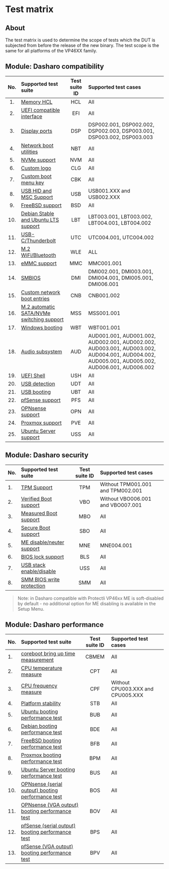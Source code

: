 # Test matrix

## About

The test matrix is used to determine the scope of tests which the DUT is
subjected from before the release of the new binary. The test scope is the same
for all platforms of the VP46XX family.

## Module: Dasharo compatibility

| No.  | Supported test suite                  | Test suite ID | Supported test cases                 |
|:----:|:--------------------------------------|:-------------:|:-------------------------------------|
| 1.   | [Memory HCL][HCL]                     | HCL           | All                                  |
| 2.   | [UEFI compatible interface][EFI]      | EFI           | All                                  |
| 3.   | [Display ports][DSP]                  | DSP           | DSP002.001, DSP002.002, DSP002.003, DSP003.001, DSP003.002, DSP003.003 |
| 4.   | [Network boot utilities][NBT]         | NBT           | All                                  |
| 5.   | [NVMe support][NVM]                   | NVM           | All                                  |
| 6.   | [Custom logo][CLG]                    | CLG           | All                                  |
| 7.   | [Custom boot menu key][CBK]           | CBK           | All                                  |
| 8.   | [USB HID and MSC Support][USB]        | USB           | USB001.XXX and USB002.XXX            |
| 9.   | [FreeBSD support][BSD]                | BSD           | All                                  |
| 10.  | [Debian Stable and Ubuntu LTS support][LBT]  | LBT         | LBT003.001, LBT003.002, LBT004.001, LBT004.002|
| 11.  | [USB-C/Thunderbolt][UTC]              | UTC           | UTC004.001, UTC004.002               |
| 12.  | [M.2 WiFi/Bluetooth][WLE]             | WLE           | ALL                                  |
| 13.  | [eMMC support][MMC]                   | MMC           | MMC001.001                           |
| 14.  | [SMBIOS][DMI]                         | DMI           | DMI002.001, DMI003.001, DMI004.001, DMI005.001, DMI006.001 |
| 15.  | [Custom network boot entries][CNB]    | CNB           | CNB001.002                           |
| 16.  | [M.2 automatic SATA/NVMe switching support][MSS]  | MSS           | MSS001.001                           |
| 17.  | [Windows booting][WBT]                | WBT           | WBT001.001                           |
| 18.  | [Audio subsystem][AUD]                | AUD           | AUD001.001, AUD001.002, AUD002.001, AUD002.002, AUD003.001, AUD003.002, AUD004.001, AUD004.002, AUD005.001, AUD005.002, AUD006.001, AUD006.002 |
| 19.  | [UEFI Shell][USH]                     | USH           | All                                  |
| 20.  | [USB detection][UDT]                  | UDT           | All                                  |
| 21.  | [USB booting][UBT]                    | UBT           | All                                  |
| 22.  | [pfSense support][PFS]                | PFS           | All                                  |
| 23.  | [OPNsense support][OPN]               | OPN           | All                                  |
| 24.  | [Proxmox support][PVE]                | PVE           | All                                  |
| 25.  | [Ubuntu Server support][USS]          | USS           | All                                  |

[HCL]: ../../unified-test-documentation/dasharo-compatibility/301-memory-hcl.md
[EFI]: ../../unified-test-documentation/dasharo-compatibility/30M-uefi-compatible-interface.md
[DSP]: ../../unified-test-documentation/dasharo-compatibility/31E-display-ports-and-lcd.md
[NBT]: ../../unified-test-documentation/dasharo-compatibility/315b-netboot-utilities.md
[NVM]: ../../unified-test-documentation/dasharo-compatibility/312-nvme-support.md
[CLG]: ../../unified-test-documentation/dasharo-compatibility/304-custom-logo.md
[CBK]: ../../unified-test-documentation/dasharo-compatibility/303-custom-boot-menu-key.md
[USB]: ../../unified-test-documentation/dasharo-compatibility/306-usb-hid-and-msc-support.md
[BSD]: ../../unified-test-documentation/dasharo-compatibility/307-freebsd-support.md
[LBT]: ../../unified-test-documentation/dasharo-compatibility/308-debian-stable-and-ubuntu-lts-support.md
[UTC]: ../../unified-test-documentation/dasharo-compatibility/31H-usb-type-c.md
[WLE]: ../../unified-test-documentation/dasharo-compatibility/318-m2-wifi-bluetooth.md
[MWL]: ../../unified-test-documentation/dasharo-compatibility/31K-minipcie-verification.md
[MMC]: ../../unified-test-documentation/dasharo-compatibility/31M-emmc-support.md
[DMI]: ../../unified-test-documentation/dasharo-compatibility/31L-smbios.md
[CNB]: ../../unified-test-documentation/dasharo-compatibility/30A-custom-network-boot-entries.md
[MSS]: ../../unified-test-documentation/dasharo-compatibility/31I-nvme-switching.md
[WBT]: ../../unified-test-documentation/dasharo-compatibility/31A-windows-booting.md
[AUD]: ../../unified-test-documentation/dasharo-compatibility/31F-audio-subsystem.md
[USH]: ../../unified-test-documentation/dasharo-compatibility/30P-uefi-shell.md
[UDT]: ../../unified-test-documentation/dasharo-compatibility/31O-usb-detect.md
[UBT]: ../../unified-test-documentation/dasharo-compatibility/31N-usb-boot.md
[PFS]: ../../unified-test-documentation/dasharo-compatibility/341-pfSense-support.md
[OPN]: ../../unified-test-documentation/dasharo-compatibility/342-OPNsense-support.md
[PVE]: ../../unified-test-documentation/dasharo-compatibility/348-proxmox-support.md
[USS]: ../../unified-test-documentation/dasharo-compatibility/349-ubuntu-server-support.md

## Module: Dasharo security

| No.  | Supported test suite                  | Test suite ID | Supported test cases                 |
|:-----|:--------------------------------------|:-------------:|:-------------------------------------|
| 1.   | [TPM Support][TPM]                    | TPM           | Without TPM001.001 and TPM002.001    |
| 2.   | [Verified Boot support][VBO]          | VBO           | Without VBO006.001 and VBO007.001    |
| 3.   | [Measured Boot support][MBO]          | MBO           | All                                  |
| 4.   | [Secure Boot support][SBO]            | SBO           | All                                  |
| 5.   | [ME disable/neuter support][MNE]      | MNE           | MNE004.001                           |
| 6.   | [BIOS lock support][BLS]              | BLS           | All                                  |
| 7.   | [USB stack enable/disable][USS]       | USS           | All                                  |
| 8.   | [SMM BIOS write protection][SMM]      | SMM           | All                                  |

> Note: in Dasharo compatible with Protectli VP46xx ME is soft-disabled by
> default - no additional option for ME disabling is available in the Setup
> Menu.

[TPM]: ../../unified-test-documentation/dasharo-security/200-tpm-support.md
[VBO]: ../../unified-test-documentation/dasharo-security/201-verified-boot.md
[MBO]: ../../unified-test-documentation/dasharo-security/203-measured-boot.md
[SBO]: ../../unified-test-documentation/dasharo-security/206-secure-boot.md
[MNE]: ../../unified-test-documentation/dasharo-security/20F-me-neuter.md
[BLS]: ../../unified-test-documentation/dasharo-security/20J-bios-lock-support.md
[USS]: ../../unified-test-documentation/dasharo-security/20S-usb-stack.md
[SMM]: ../../unified-test-documentation/dasharo-security/20O-SMM-bios-write-protection.md

## Module: Dasharo performance

| No.  | Supported test suite                  | Test suite ID | Supported test cases                 |
|:-----|:--------------------------------------|:-------------:|:-------------------------------------|
| 1.   | [coreboot bring up time measurement][CBMEM] | CBMEM         | All                            |
| 2.   | [CPU temperature measure][CPT]        | CPT           | All                                  |
| 3.   | [CPU frequency measure][CPF]          | CPF           | Without CPU003.XXX and CPU005.XXX    |
| 4.   | [Platform stability][STB]             | STB           | All                                  |
| 5.   | [Ubuntu booting performance test][BUB] | BUB           | All                                 |
| 6.   | [Debian booting performance test][BDE] | BDE           | All                                 |
| 7.   | [FreeBSD booting performance test][BFB] | BFB           | All                                |
| 8.   | [Proxmox booting performance test][BPM] | BPM           | All                                |
| 9.   | [Ubuntu Server booting performance test][BUS] | BUS           | All                          |
| 10.  | [OPNsense (serial output) booting performance test][BOS] | BOS           | All               |
| 11.  | [OPNsense (VGA output) booting performance test][BOV]    | BOV           | All               |
| 12.  | [pfSense (serial output) booting performance test][BPS]  | BPS           | All               |
| 13.  | [pfSense (VGA output) booting performance test][BPV]     | BPV           | All               |

[CBMEM]: ../../unified-test-documentation/dasharo-performance/400-coreboot-boot-measure.md
[CPT]: ../../unified-test-documentation/dasharo-performance/401-cpu-temperature.md
[CPF]: ../../unified-test-documentation/dasharo-performance/402-cpu-frequency.md
[STB]: ../../unified-test-documentation/dasharo-performance/404-platform-stability.md
[BUB]: ../../unified-test-documentation/dasharo-performance/407-ubuntu-booting-performance-test.md
[BDE]: ../../unified-test-documentation/dasharo-performance/408-debian-booting-performance-test.md
[BFB]: ../../unified-test-documentation/dasharo-performance/409-freebsd-booting-performance-test.md
[BPM]: ../../unified-test-documentation/dasharo-performance/410-proxmox-booting-performance-test.md
[BUS]: ../../unified-test-documentation/dasharo-performance/411-ubuntu-server-booting-performance-test.md
[BOS]: ../../unified-test-documentation/dasharo-performance/412-opnsense-serial-booting-performance-test.md
[BOV]: ../../unified-test-documentation/dasharo-performance/413-opnsense-vga-booting-performance-test.md
[BPS]: ../../unified-test-documentation/dasharo-performance/414-pfsense-serial-booting-performance-test.md
[BPV]: ../../unified-test-documentation/dasharo-performance/415-pfsense-vga-booting-performance-test.md
